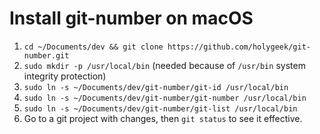 # Install git-number on macOS

1. `cd ~/Documents/dev && git clone https://github.com/holygeek/git-number.git`
1. `sudo mkdir -p /usr/local/bin` (needed because of `/usr/bin` system integrity protection)
1. `sudo ln -s ~/Documents/dev/git-number/git-id /usr/local/bin`
1. `sudo ln -s ~/Documents/dev/git-number/git-number /usr/local/bin`
1. `sudo ln -s ~/Documents/dev/git-number/git-list /usr/local/bin`
1. Go to a git project with changes, then `git status` to see it effective.